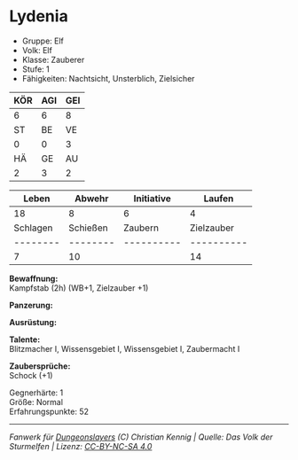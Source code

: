 # Lydenia  
- Gruppe: Elf  
- Volk: Elf  
- Klasse: Zauberer  
- Stufe: 1  
- Fähigkeiten: Nachtsicht, Unsterblich, Zielsicher  


| KÖR | AGI | GEI |  
| --- | --- | --- |  
| 6   | 6   | 8   |
| ST  | BE  | VE  |  
| 0   | 0   | 3   |
| HÄ  | GE  | AU  |  
| 2   | 3   | 2   |


| Leben    | Abwehr   | Initiative | Laufen     |
| -------- | -------- | ---------- | ---------- |
| 18       | 8        | 6          | 4          |
| Schlagen | Schießen | Zaubern    | Zielzauber |
| -------- | -------- | ---------- | ---------- |
| 7        | 10       |            | 14         |

**Bewaffnung:**  
Kampfstab (2h) (WB+1, Zielzauber +1)

**Panzerung:**  


**Ausrüstung:**  


**Talente:**  
Blitzmacher I, Wissensgebiet I, Wissensgebiet I, Zaubermacht I

**Zaubersprüche:**  
Schock (+1)

Gegnerhärte: 1  
Größe: Normal  
Erfahrungspunkte: 52  



___
*Fanwerk für [Dungeonslayers](https://www.dungeonslayers.net/) (C) Christian Kennig | Quelle: Das Volk der Sturmelfen | Lizenz: [CC-BY-NC-SA 4.0](https://creativecommons.org/licenses/by-nc-sa/4.0/deed.de)*